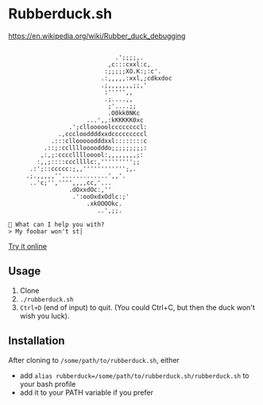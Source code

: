# Rubberduck.sh

https://en.wikipedia.org/wiki/Rubber_duck_debugging

```

                              .';;;;,.            
                            ,c:::cxxl:c,          
                           :;;;;;XO.K:;:c'.       
                          .:,,,,,:xxl,;cdkxdoc    
                          .;,,,,,,,;;,'           
                           :''''',,               
                           .;....,,               
                            ;'....;;              
                            .O0kk0NKc             
                      ...',,:kKKKKK0xc            
                 .';cllooooolccccccccl:           
              .,ccclooddddxxdcccccccccl           
            .:::cllooooodddxxl::::::::c           
          .::;:cclllloooodddo;;;;;;;;;:           
         ,:,;:ccccllllooool:,,,,,,,,;:            
        :,,;::::cccllllc:,''''''''';;             
      .:';::ccccc:;,,'''''''''''';,.              
     .;.,,,,,''.............',,'.                 
      ..'c;'','''',,,,cc,'...                     
                 .dOxxdOc:,''                     
                  .':ooOxdxOdlc:;'                
                      .xkOOOOkc.                  
                         ..',;;.                  
                                                  
🦆 What can I help you with?
> My foobar won't st│
```

<a href='https://repl.it/@alexanderbird/rubberducksh' target='_blank'>Try it online</a>

## Usage
 1. Clone
 2. `./rubberduck.sh`
 3. `Ctrl+D` (end of input) to quit. (You could Ctrl+C, but then the duck won't wish you luck). 

## Installation
After cloning to `/some/path/to/rubberduck.sh`, either
  - add `alias rubberduck=/some/path/to/rubberduck.sh/rubberduck.sh` to your bash profile
  - add it to your PATH variable if you prefer
